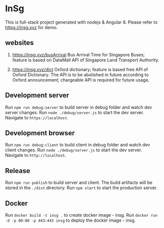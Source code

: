 # InSg

This is full-stack project generated with nodejs & Angular 8.
Please refer to https://insg.xyz for demo.

## websites

1. https://insg.xyz/busArrival
   Bus Arrival Time for Singapore Buses; feature is based on DataMall API of Singapore Land Transport Authority.

2. https://insg.xyz/dict
   Oxford dictionary; feature is based free API of Oxford Dictionary. The API is to be abolished in future according to Oxford announcement; chargeable API is required for future usage.

## Development server

Run `npm run debug:server` to build server in debug folder and watch dev server changes.
Run `node ./debug/server.js` to start the dev server.
Navigate to `https://localhost`.

## Development browser

Run `npm run debug:client` to build client in debug folder and watch dev client changes.
Run `node ./debug/server.js` to start the dev server.
Navigate to `http://localhost`.

## Release

Run `npm run publish` to build server and client. The build artifacts will be stored in the `./dist` directory.
Run `npm start` to start the production server.

## Docker

Run `docker build -t insg .` to create docker image - insg.
Run `docker run -d -p 80:80 -p 443:443 insg` to deploy the docker image - insg.
